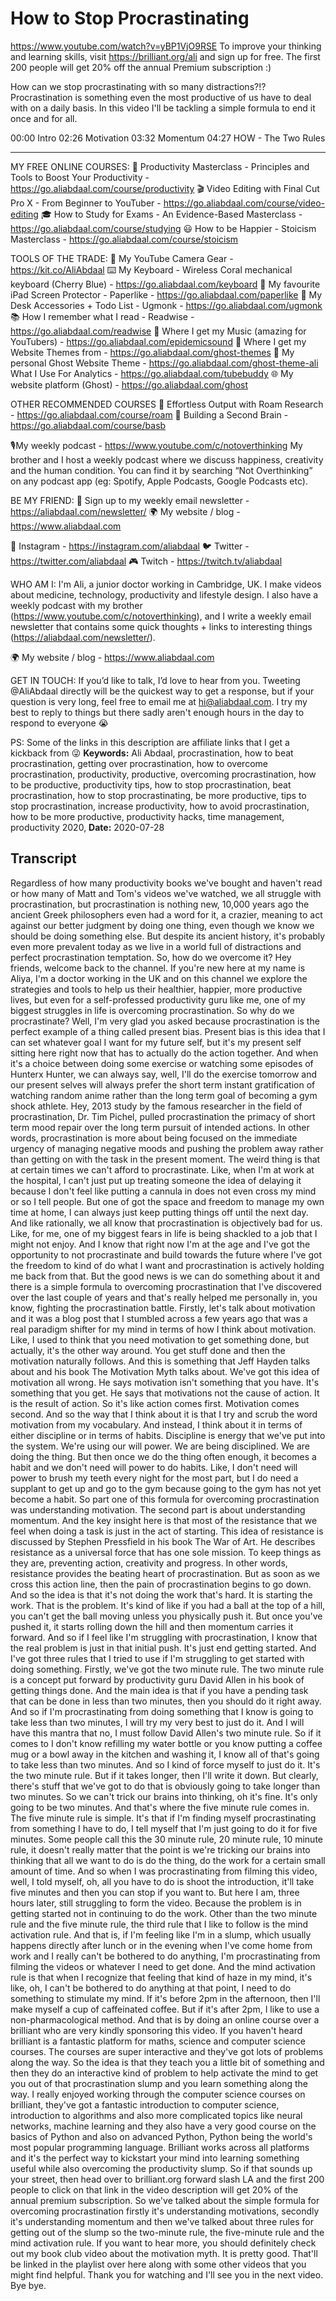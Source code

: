 # How to Stop Procrastinating
https://www.youtube.com/watch?v=yBP1VjO9RSE
To improve your thinking and learning skills, visit https://brilliant.org/ali and sign up for free. The first 200 people will get 20% off the annual Premium subscription :)

How can we stop procrastinating with so many distractions?!? Procrastination is something even the most productive of us have to deal with on a daily basis. In this video I'll be tackling a simple formula to end it once and for all. 

00:00 Intro
02:26 Motivation
03:32 Momentum
04:27 HOW - The Two Rules

--------

MY FREE ONLINE COURSES:
🚀  Productivity Masterclass - Principles and Tools to Boost Your Productivity - https://go.aliabdaal.com/course/productivity
🎬  Video Editing with Final Cut Pro X - From Beginner to YouTuber - https://go.aliabdaal.com/course/video-editing
🎓  How to Study for Exams - An Evidence-Based Masterclass - https://go.aliabdaal.com/course/studying
😃  How to be Happier - Stoicism Masterclass - https://go.aliabdaal.com/course/stoicism

TOOLS OF THE TRADE:
🎥  My YouTube Camera Gear - https://kit.co/AliAbdaal
⌨️  My Keyboard - Wireless Coral mechanical keyboard (Cherry Blue) - https://go.aliabdaal.com/keyboard 
📝  My favourite iPad Screen Protector - Paperlike - https://go.aliabdaal.com/paperlike 
🎒 My Desk Accessories + Todo List - Ugmonk - https://go.aliabdaal.com/ugmonk
📚  How I remember what I read - Readwise - https://go.aliabdaal.com/readwise 
🎵  Where I get my Music (amazing for YouTubers) - https://go.aliabdaal.com/epidemicsound
👻 Where I get my Website Themes from - https://go.aliabdaal.com/ghost-themes
👻 My personal Ghost Website Theme - https://go.aliabdaal.com/ghost-theme-ali
What I Use For Analytics - https://go.aliabdaal.com/tubebuddy
🌐 My website platform (Ghost) - https://go.aliabdaal.com/ghost

OTHER RECOMMENDED COURSES
📔 Effortless Output with Roam Research - https://go.aliabdaal.com/course/roam
📓 Building a Second Brain - https://go.aliabdaal.com/course/basb

🎙My weekly podcast - https://www.youtube.com/c/notoverthinking
My brother and I host a weekly podcast where we discuss happiness, creativity and the human condition. You can find it by searching “Not Overthinking” on any podcast app (eg: Spotify, Apple Podcasts, Google Podcasts etc). 

BE MY FRIEND:
💌 Sign up to my weekly email newsletter - https://aliabdaal.com/newsletter/
🌍 My website / blog - https://www.aliabdaal.com 
 
📸 Instagram - https://instagram.com/aliabdaal
🐦 Twitter - https://twitter.com/aliabdaal
🎮 Twitch - https://twitch.tv/aliabdaal

WHO AM I:
I'm Ali, a junior doctor working in Cambridge, UK. I make videos about medicine, technology, productivity and lifestyle design. I also have a weekly podcast with my brother (https://www.youtube.com/c/notoverthinking), and I write a weekly email newsletter that contains some quick thoughts + links to interesting things (https://aliabdaal.com/newsletter/).

🌍 My website / blog - https://www.aliabdaal.com 

GET IN TOUCH:
If you’d like to talk, I’d love to hear from you. Tweeting @AliAbdaal directly will be the quickest way to get a response, but if your question is very long, feel free to email me at hi@aliabdaal.com. I try my best to reply to things but there sadly aren't enough hours in the day to respond to everyone 😭

PS: Some of the links in this description are affiliate links that I get a kickback from 😜
**Keywords:** Ali Abdaal, procrastination, how to beat procrastination, getting over procrastination, how to overcome procrastination, productivity, productive, overcoming procrastination, how to be productive, productivity tips, how to stop procrastination, beat procrastination, how to stop procrastinating, be more productive, tips to stop procrastination, increase productivity, how to avoid procrastination, how to be more productive, productivity hacks, time management, productivity 2020, 
**Date:** 2020-07-28

## Transcript
 Regardless of how many productivity books we've bought and haven't read or how many of Matt and Tom's videos we've watched, we all struggle with procrastination, but procrastination is nothing new, 10,000 years ago the ancient Greek philosophers even had a word for it, a crazier, meaning to act against our better judgment by doing one thing, even though we know we should be doing something else. But despite its ancient history, it's probably even more prevalent today as we live in a world full of distractions and perfect procrastination temptation. So, how do we overcome it? Hey friends, welcome back to the channel. If you're new here at my name is Aliya, I'm a doctor working in the UK and on this channel we explore the strategies and tools to help us their healthier, happier, more productive lives, but even for a self-professed productivity guru like me, one of my biggest struggles in life is overcoming procrastination. So why do we procrastinate? Well, I'm very glad you asked because procrastination is the perfect example of a thing called present bias. Present bias is this idea that I can set whatever goal I want for my future self, but it's my present self sitting here right now that has to actually do the action together. And when it's a choice between doing some exercise or watching some episodes of Hunterx Hunter, we can always say, well, I'll do the exercise tomorrow and our present selves will always prefer the short term instant gratification of watching random anime rather than the long term goal of becoming a gym shock athlete. Hey, 2013 study by the famous researcher in the field of procrastination, Dr. Tim Pichel, pulled procrastination the primacy of short term mood repair over the long term pursuit of intended actions. In other words, procrastination is more about being focused on the immediate urgency of managing negative moods and pushing the problem away rather than getting on with the task in the present moment. The weird thing is that at certain times we can't afford to procrastinate. Like, when I'm at work at the hospital, I can't just put up treating someone the idea of delaying it because I don't feel like putting a cannula in does not even cross my mind or so I tell people. But one of got the space and freedom to manage my own time at home, I can always just keep putting things off until the next day. And like rationally, we all know that procrastination is objectively bad for us. Like, for me, one of my biggest fears in life is being shackled to a job that I might not enjoy. And I know that right now I'm at the age and I've got the opportunity to not procrastinate and build towards the future where I've got the freedom to kind of do what I want and procrastination is actively holding me back from that. But the good news is we can do something about it and there is a simple formula to overcoming procrastination that I've discovered over the last couple of years and that's really helped me personally in, you know, fighting the procrastination battle. Firstly, let's talk about motivation and it was a blog post that I stumbled across a few years ago that was a real paradigm shifter for my mind in terms of how I think about motivation. Like, I used to think that you need motivation to get something done, but actually, it's the other way around. You get stuff done and then the motivation naturally follows. And this is something that Jeff Hayden talks about and his book The Motivation Myth talks about. We've got this idea of motivation all wrong. He says motivation isn't something that you have. It's something that you get. He says that motivations not the cause of action. It is the result of action. So it's like action comes first. Motivation comes second. And so the way that I think about it is that I try and scrub the word motivation from my vocabulary. And instead, I think about it in terms of either discipline or in terms of habits. Discipline is energy that we've put into the system. We're using our will power. We are being disciplined. We are doing the thing. But then once we do the thing often enough, it becomes a habit and we don't need will power to do habits. Like, I don't need will power to brush my teeth every night for the most part, but I do need a supplant to get up and go to the gym because going to the gym has not yet become a habit. So part one of this formula for overcoming procrastination was understanding motivation. The second part is about understanding momentum. And the key insight here is that most of the resistance that we feel when doing a task is just in the act of starting. This idea of resistance is discussed by Stephen Pressfield in his book The War of Art. He describes resistance as a universal force that has one sole mission. To keep things as they are, preventing action, creativity and progress. In other words, resistance provides the beating heart of procrastination. But as soon as we cross this action line, then the pain of procrastination begins to go down. And so the idea is that it's not doing the work that's hard. It is starting the work. That is the problem. It's kind of like if you had a ball at the top of a hill, you can't get the ball moving unless you physically push it. But once you've pushed it, it starts rolling down the hill and then momentum carries it forward. And so if I feel like I'm struggling with procrastination, I know that the real problem is just in that initial push. It's just end getting started. And I've got three rules that I tried to use if I'm struggling to get started with doing something. Firstly, we've got the two minute rule. The two minute rule is a concept put forward by productivity guru David Allen in his book of getting things done. And the main idea is that if you have a pending task that can be done in less than two minutes, then you should do it right away. And so if I'm procrastinating from doing something that I know is going to take less than two minutes, I will try my very best to just do it. And I will have this mantra that no, I must follow David Allen's two minute rule. So if it comes to I don't know refilling my water bottle or you know putting a coffee mug or a bowl away in the kitchen and washing it, I know all of that's going to take less than two minutes. And so I kind of force myself to just do it. It's the two minute rule. But if it takes longer, then I'll write it down. But clearly, there's stuff that we've got to do that is obviously going to take longer than two minutes. So we can't trick our brains into thinking, oh it's fine. It's only going to be two minutes. And that's where the five minute rule comes in. The five minute rule is simple. It's that if I'm finding myself procrastinating from something I have to do, I tell myself that I'm just going to do it for five minutes. Some people call this the 30 minute rule, 20 minute rule, 10 minute rule, it doesn't really matter that the point is we're tricking our brains into thinking that all we want to do is do the thing, do the work for a certain small amount of time. And so when I was procrastinating from filming this video, well, I told myself, oh, all you have to do is shoot the introduction, it'll take five minutes and then you can stop if you want to. But here I am, three hours later, still struggling to form the video. Because the problem is in getting started not in continuing to do the work. Other than the two minute rule and the five minute rule, the third rule that I like to follow is the mind activation rule. And that is, if I'm feeling like I'm in a slump, which usually happens directly after lunch or in the evening when I've come home from work and I really can't be bothered to do anything, I'm procrastinating from filming the videos or whatever I need to get done. And the mind activation rule is that when I recognize that feeling that kind of haze in my mind, it's like, oh, I can't be bothered to do anything at that point, I need to do something to stimulate my mind. If it's before 2pm in the afternoon, then I'll make myself a cup of caffeinated coffee. But if it's after 2pm, I like to use a non-pharmacological method. And that is by doing an online course over a brilliant who are very kindly sponsoring this video. If you haven't heard brilliant is a fantastic platform for maths, science and computer science courses. The courses are super interactive and they've got lots of problems along the way. So the idea is that they teach you a little bit of something and then they do an interactive kind of problem to help activate the mind to get you out of that procrastination slump and you learn something along the way. I really enjoyed working through the computer science courses on brilliant, they've got a fantastic introduction to computer science, introduction to algorithms and also more complicated topics like neural networks, machine learning and they also have a very good course on the basics of Python and also on advanced Python, Python being the world's most popular programming language. Brilliant works across all platforms and it's the perfect way to kickstart your mind into learning something useful while also overcoming the productivity slump. So if that sounds up your street, then head over to brilliant.org forward slash LA and the first 200 people to click on that link in the video description will get 20% of the annual premium subscription. So we've talked about the simple formula for overcoming procrastination firstly it's understanding motivations, secondly it's understanding momentum and then we've talked about three rules for getting out of the slump so the two-minute rule, the five-minute rule and the mind activation rule. If you want to hear more, you should definitely check out my book club video about the motivation myth. It is pretty good. That'll be linked in the playlist over here along with some other videos that you might find helpful. Thank you for watching and I'll see you in the next video. Bye bye.
